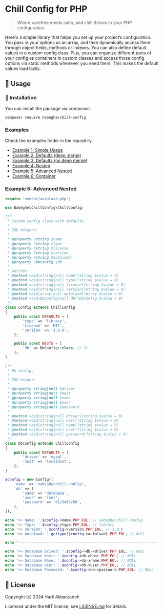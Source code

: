 # Chill Config for PHP

> Where carefree meets calm, and chill thrives in your PHP configuration.

Here's a simple library that helps you set up your project’s configuration.
You pass in your options as an array, and then dynamically access them through object fields, methods or indexes.
You can also define default values in a custom config class.
Plus, you can organize different parts of your config as containers in custom classes and access those config options via static methods whenever you need them.
This makes the default values load lazily.

## 🫡 Usage

### 🚀 Installation

You can install the package via composer:

```bash
composer require nabeghe/chill-config
```

### Examples

Check the examples folder in the repositiry.

- [Example 1: Simple Usage](examples/1-simple-usage.php)
- [Example 2: Defaults (deep merge)](examples/2-defaults-deep-merge.php)
- [Example 3: Defaults (no deep merge)](examples/3-defaults-no-deep-merge.php)
- [Example 4: Nested](examples/4-nested.php)
- [Example 5: Advanced Nested](examples/5-advanced-nested.php)
- [Example 6: Container](examples/6-container.php)

### Example 5: Advanced Nested

```php
require 'vendor/autoload.php';

use Nabeghe\ChillConfig\ChillConfig;

/**
 * Custom config class with defaults.
 *
 * IDE Helpers:
 *
 * @property ?string $name
 * @property ?string $type
 * @property ?string $license
 * @property ?string $version
 * @property ?string $autoload
 * @property ?DbConfig $db
 *
 * Get/Set:
 * @method void|string|null name(?string $value = 0)
 * @method void|string|null type(?string $value = 0)
 * @method void|string|null license(?string $value = 0)
 * @method void|string|null version(?string $value = 0)
 * @method void|array|null autoload(?array $value = 0)
 * @method void|DbConfig|null db(?DbConfig $value = 0)
 */
class Config extends ChillConfig
{
    public const DEFAULTS = [
        'type' => 'library',
        'license' => 'MIT',
        'version' => '1.0.0',
    ];

    public const NESTS = [
        'db' => DbConfig::class, // It
    ];
}

/**
 * Db config.
 *
 * IDE Helper:
 *
 * @property string|null $driver
 * @property string|null $host
 * @property string|null $name
 * @property string|null $user
 * @property string|null $password
 *
 * @method void|string|null driver(?string $value = 0)
 * @method void|string|null host(?string $value = 0)
 * @method void|string|null name(?string $value = 0)
 * @method void|string|null user(?string $value = 0)
 * @method void|string|null password(?string $value = 0)
 */
class DbConfig extends ChillConfig
{
    public const DEFAULTS = [
        'driver' => 'mysql',
        'host' => 'localhost',
    ];
}

$config = new Config([
    'name' => 'nabeghe/chill-config',
    'db' => [
        'name' => 'database',
        'user' => 'root',
        'password' => '0123456789',
    ],
]);

echo '>> Name: '.$config->name.PHP_EOL; // nabeghe/chill-config
echo '>> Type: '.$config->type.PHP_EOL; // library
echo '>> Version: '.$config->version.PHP_EOL; // 1.0.0
echo '>> Autoload: '.gettype($config->autoload).PHP_EOL; // NULL

echo "----------------------------------------------------------------------------------------------------\n";

echo '>> Database Driver: '.$config->db->driver.PHP_EOL; // NULL
echo '>> Database Host: '.$config->db->host.PHP_EOL; // NULL
echo '>> Database Name: '.$config->db->name.PHP_EOL; // NULL
echo '>> Database User: '.$config->db->user.PHP_EOL; // NULL
echo '>> Database Password: '.$config->db->password.PHP_EOL; // NULL
```

## 📖 License

Copyright (c) 2024 Hadi Akbarzadeh

Licensed under the MIT license, see [LICENSE.md](LICENSE.md) for details.